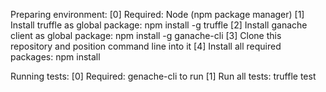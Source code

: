 Preparing environment:
[0] Required: Node (npm package manager)
[1] Install truffle as global package: npm install -g truffle
[2] Install ganache client as global package: npm install -g ganache-cli
[3] Clone this repository and position command line into it
[4] Install all required packages: npm install

Running tests:
[0] Required: genache-cli to run
[1] Run all tests: truffle test
